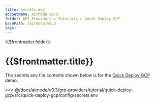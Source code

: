 ```yaml
---
title: secrets.env
docSetName: Airnode v0.3
folder: API Providers > Tutorials > Quick Deploy GCP
basePath: /airnode/v0.3
tags:
---
```


<TitleSpan>{{$frontmatter.folder}}</TitleSpan>

# {{$frontmatter.title}}

<VersionWarning/>

The secrets.env file contents shown below is for the [Quick Deploy GCP](./)
demo.

<!-- prettier-ignore -->
<<< @/docs/airnode/v0.3/grp-providers/tutorial/quick-deploy-gcp/src/quick-deploy-gcp/config/secrets.env
